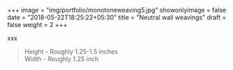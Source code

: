 +++
image = "img/portfolio/monotoneweaving5.jpg"
showonlyimage = false
date = "2018-05-22T18:25:22+05:30"
title = "Neutral wall weavings"
draft = false
weight = 2
+++
<!--more-->

xxx

>Height - Roughly 1.25-1.5 inches
<br>Width - Roughly 1.25 inch